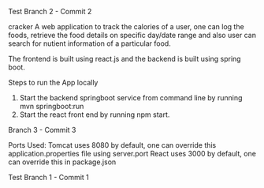 Test Branch 2 - Commit 2

cracker
A web application to track the calories of a user, one can log the foods, retrieve the food details on specific day/date range and also user can search for nutient information of a particular food.

The frontend is built using react.js and the backend is built using spring boot.

Steps to run the App locally
1. Start the backend springboot service from command line by running mvn springboot:run
2. Start the react front end by running npm start.

Branch 3 - Commit 3

Ports Used: 
Tomcat uses 8080 by default, one can override this application.properties file using server.port React uses 3000 by default, one can override this in package.json

Test Branch 1 - Commit 1
